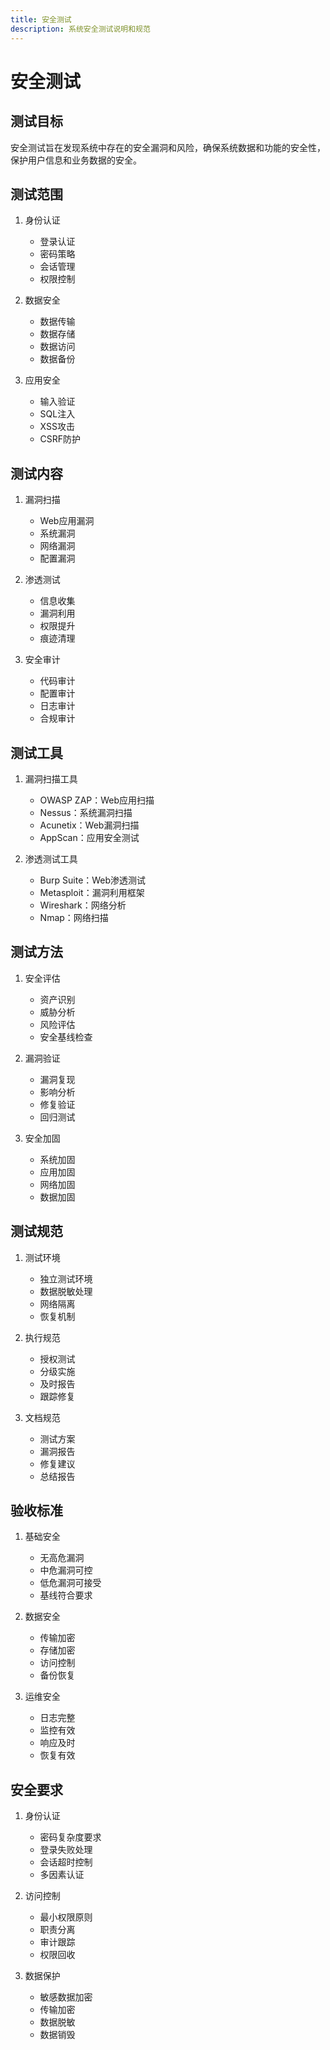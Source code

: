 ```yaml
---
title: 安全测试
description: 系统安全测试说明和规范
---
```


# 安全测试

## 测试目标

安全测试旨在发现系统中存在的安全漏洞和风险，确保系统数据和功能的安全性，保护用户信息和业务数据的安全。

## 测试范围

1. 身份认证
   - 登录认证
   - 密码策略
   - 会话管理
   - 权限控制

2. 数据安全
   - 数据传输
   - 数据存储
   - 数据访问
   - 数据备份

3. 应用安全
   - 输入验证
   - SQL注入
   - XSS攻击
   - CSRF防护

## 测试内容

1. 漏洞扫描
   - Web应用漏洞
   - 系统漏洞
   - 网络漏洞
   - 配置漏洞

2. 渗透测试
   - 信息收集
   - 漏洞利用
   - 权限提升
   - 痕迹清理

3. 安全审计
   - 代码审计
   - 配置审计
   - 日志审计
   - 合规审计

## 测试工具

1. 漏洞扫描工具
   - OWASP ZAP：Web应用扫描
   - Nessus：系统漏洞扫描
   - Acunetix：Web漏洞扫描
   - AppScan：应用安全测试

2. 渗透测试工具
   - Burp Suite：Web渗透测试
   - Metasploit：漏洞利用框架
   - Wireshark：网络分析
   - Nmap：网络扫描

## 测试方法

1. 安全评估
   - 资产识别
   - 威胁分析
   - 风险评估
   - 安全基线检查

2. 漏洞验证
   - 漏洞复现
   - 影响分析
   - 修复验证
   - 回归测试

3. 安全加固
   - 系统加固
   - 应用加固
   - 网络加固
   - 数据加固

## 测试规范

1. 测试环境
   - 独立测试环境
   - 数据脱敏处理
   - 网络隔离
   - 恢复机制

2. 执行规范
   - 授权测试
   - 分级实施
   - 及时报告
   - 跟踪修复

3. 文档规范
   - 测试方案
   - 漏洞报告
   - 修复建议
   - 总结报告

## 验收标准

1. 基础安全
   - 无高危漏洞
   - 中危漏洞可控
   - 低危漏洞可接受
   - 基线符合要求

2. 数据安全
   - 传输加密
   - 存储加密
   - 访问控制
   - 备份恢复

3. 运维安全
   - 日志完整
   - 监控有效
   - 响应及时
   - 恢复有效

## 安全要求

1. 身份认证
   - 密码复杂度要求
   - 登录失败处理
   - 会话超时控制
   - 多因素认证

2. 访问控制
   - 最小权限原则
   - 职责分离
   - 审计跟踪
   - 权限回收

3. 数据保护
   - 敏感数据加密
   - 传输加密
   - 数据脱敏
   - 数据销毁 